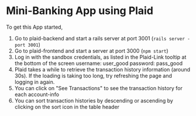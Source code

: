 # Mini-Banking App using Plaid

To get this App started,
1. Go to plaid-backend and start a rails server at port 3001 (`rails server -port 3001`)
2. Go to plaid-frontend and start a server at port 3000 (`npm start`)
3. Log in with the sandbox credentials, as listed in the Plaid-Link tooltip at the bottom of the screen
  username: user_good
  password: pass_good
4. Plaid takes a while to retrieve the transaction history information (around 30s). If the loading is taking too long, try refreshing the page and logging in again.
5. You can click on "See Transactions" to see the transaction history for each account-info
6. You can sort transaction histories by descending or ascending by clicking on the sort icon in the table header
